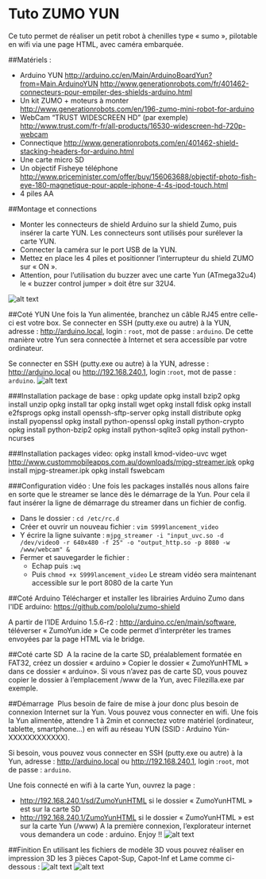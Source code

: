 
# Tuto ZUMO YUN
Ce tuto permet de réaliser un petit robot à chenilles type « sumo », pilotable en wifi via une page HTML, avec caméra embarquée.

##Matériels :
- Arduino YUN
	<http://arduino.cc/en/Main/ArduinoBoardYun?from=Main.ArduinoYUN>
	<http://www.generationrobots.com/fr/401462-connecteurs-pour-empiler-des-shields-arduino.html>
- Un kit ZUMO + moteurs à monter
	<http://www.generationrobots.com/en/196-zumo-mini-robot-for-arduino>
- WebCam  “TRUST WIDESCREEN HD” (par exemple)
	<http://www.trust.com/fr-fr/all-products/16530-widescreen-hd-720p-webcam> 
- Connectique 
	<http://www.generationrobots.com/en/401462-shield-stacking-headers-for-arduino.html>
- Une carte micro SD
- Un objectif Fisheye téléphone
	<http://www.priceminister.com/offer/buy/156063688/objectif-photo-fish-eye-180-magnetique-pour-apple-iphone-4-4s-ipod-touch.html>
- 4 piles AA

##Montage et connections
- Monter les connecteurs de shield Arduino sur la shield Zumo, puis insérer la carte YUN. Les connecteurs sont utilisés pour surélever la carte YUN.
- Connecter la caméra sur le port USB de la YUN.
- Mettez en place les 4 piles et positionner l’interrupteur du shield ZUMO sur « ON ».
- Attention, pour l’utilisation du buzzer avec une carte Yun (ATmega32u4) le « buzzer control jumper » doit être sur 32U4.
 
![alt text](https://github.com/Rastafouille/ZumoYun/raw/master/galerie/ZumoYunv1.png)


##Coté YUN
Une fois la Yun alimentée, branchez un câble RJ45 entre celle-ci est votre box. Se connecter en SSH (putty.exe ou autre) à la YUN, adresse : <http://arduino.local>, login : `root`, mot de passe : `arduino`. De cette manière votre Yun sera connectée à Internet et sera accessible par votre ordinateur.

Se connecter en SSH (putty.exe ou autre) à la YUN, adresse : <http://arduino.local> ou <http://192.168.240.1>, login :`root`, mot de passe : `arduino`.
![alt text](https://github.com/Rastafouille/ZumoYun/raw/master/galerie/linino.png)

###Installation package de base :
	opkg update
	opkg install bzip2
	opkg install unzip
	opkg install tar
	opkg install wget
	opkg install fdisk
	opkg install e2fsprogs
	opkg install openssh-sftp-server
	opkg install distribute
	opkg install pyopenssl
	opkg install python-openssl
	opkg install python-crypto
	opkg install python-bzip2
	opkg install python-sqlite3
	opkg install python-ncurses

###Installation packages video:
	opkg install kmod-video-uvc
	wget  http://www.custommobileapps.com.au/downloads/mjpg-streamer.ipk
	opkg install mjpg-streamer.ipk
	opkg install fswebcam

###Configuration vidéo :
Une fois les packages installés nous allons faire en sorte que le streamer se lance dès le démarrage de la Yun. Pour cela il faut insérer la ligne de démarrage du streamer dans un fichier de config.
- Dans le dossier :
	`cd /etc/rc.d`
- Créer et ouvrir un nouveau fichier :
	`vim S999lancement_video` 
- Y écrire la ligne suivante :
	`mjpg_streamer -i "input_uvc.so -d /dev/video0 -r 640x480 -f 25" -o "output_http.so -p 8080 -w /www/webcam" &`
- Fermer et sauvegarder le fichier :
	- Echap puis `:wq`
	- Puis `chmod +x S999lancement_video`
Le stream vidéo sera maintenant accessible sur le port 8080 de la carte Yun

##Coté Arduino
Télécharger et installer les librairies Arduino Zumo dans l'IDE arduino: <https://github.com/pololu/zumo-shield>

A partir de l’IDE Arduino 1.5.6-r2 : <http://arduino.cc/en/main/software>, téléverser « ZumoYun.ide »
Ce code permet d’interpréter les trames envoyées par la page HTML via le bridge.

##Coté carte SD 
A la racine de la carte SD, préalablement formatée en FAT32, créez un dossier « arduino »
Copier le dossier « ZumoYunHTML » dans ce dossier « arduino».
Si vous n’avez pas de carte SD, vous pouvez copier le dossier à l’emplacement /www de la Yun, avec Filezilla.exe par exemple.

##Démarrage 
Plus besoin de faire de mise à jour donc plus besoin de connexion Internet sur la Yun. Vous pouvez vous connecter en wifi. Une fois la Yun alimentée, attendre 1 à 2min et connectez votre matériel (ordinateur, tablette, smartphone…) en wifi au réseau YUN (SSID : Arduino Yún-XXXXXXXXXXXX).

Si besoin, vous pouvez vous connecter en SSH (putty.exe ou autre) à la Yun, adresse : <http://arduino.local> ou <http://192.168.240.1>, login :`root`, mot de passe : `arduino`.

Une fois connecté en wifi à la carte Yun, ouvrez la page :
- <http://192.168.240.1/sd/ZumoYunHTML> si le dossier « ZumoYunHTML » est sur la carte SD
- <http://192.168.240.1/ZumoYunHTML> si le dossier « ZumoYunHTML » est sur la carte Yun (/www)
A la première connexion, l’explorateur internet vous demandera un code : arduino.
Enjoy !!
![alt text](https://github.com/Rastafouille/ZumoYun/raw/master/galerie/interfaceHTML.png)

##Finition
En utilisant les fichiers de modèle 3D vous pouvez réaliser en impression 3D les 3 pièces Capot-Sup, Capot-Inf et Lame comme ci-dessous :
![alt text](https://github.com/Rastafouille/ZumoYun/raw/master/galerie/vue3D.png)
![alt text](https://github.com/Rastafouille/ZumoYun/raw/master/galerie/photo.png)

